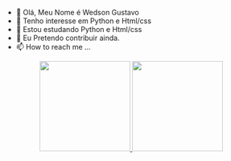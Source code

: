 - 👋 Olá, Meu Nome é Wedson Gustavo
- 👀 Tenho interesse em Python e Html/css
- 🌱 Estou estudando Python e Html/css
- 💞️ Eu Pretendo contribuir ainda.
- 📫 How to reach me ...

<div align="center">
  <a href="https://github.com/rafaballerini">
  <img height="180em" src="https://github-readme-stats.vercel.app/api?username=rafaballerini&show_icons=true&theme=dracula&include_all_commits=true&count_private=true"/>
  <img height="180em" src="https://github-readme-stats.vercel.app/api/top-langs/?username=rafaballerini&layout=compact&langs_count=7&theme=dracula"/>
</div>
